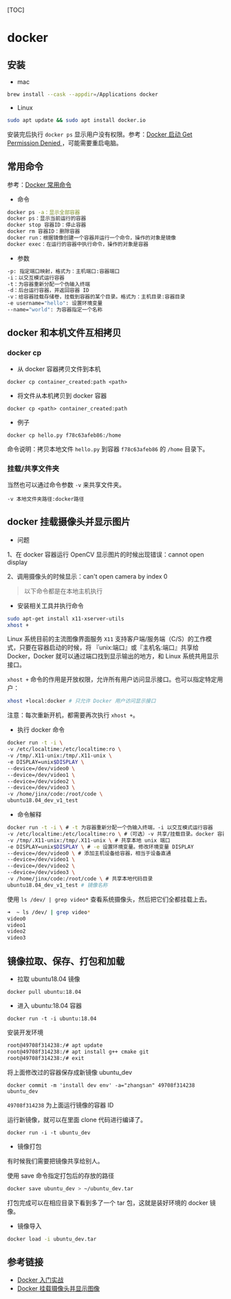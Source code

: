 [TOC]

# docker

## 安装

- mac

```bash
brew install --cask --appdir=/Applications docker
```

- Linux

```bash
sudo apt update && sudo apt install docker.io
```

安装完后执行 `docker ps` 显示用户没有权限。参考：[Docker 启动 Get Permission Denied ](https://www.cnblogs.com/informatics/p/8276172.html)，可能需要重启电脑。

## 常用命令

参考：[Docker 常用命令](https://www.w3cschool.cn/docker/docker-nx3g2gxn.html)

- 命令

```bash
docker ps -a：显示全部容器
docker ps：显示当前运行的容器
docker stop 容器ID：停止容器
docker rm 容器ID：删除容器
docker run：根据镜像创建一个容器并运行一个命令，操作的对象是镜像
docker exec：在运行的容器中执行命令，操作的对象是容器
```

- 参数

```bash
-p: 指定端口映射，格式为：主机端口:容器端口
-i：以交互模式运行容器
-t：为容器重新分配一个伪输入终端
-d：后台运行容器，并返回容器 ID
-v：给容器挂载存储卷，挂载到容器的某个目录。格式为：主机目录:容器目录
-e username="hello": 设置环境变量
--name="world": 为容器指定一个名称
```

## docker 和本机文件互相拷贝

### docker cp

- 从 docker 容器拷贝文件到本机

```
docker cp container_created:path <path>
```

- 将文件从本机拷贝到 docker 容器

```
docker cp <path> container_created:path
```

- 例子

```
docker cp hello.py f78c63afeb86:/home
```

命令说明：拷贝本地文件 `hello.py` 到容器 `f78c63afeb86` 的 `/home` 目录下。

### 挂载/共享文件夹

当然也可以通过命令参数 `-v` 来共享文件夹。

```
-v 本地文件夹路径:docker路径
```

## docker 挂载摄像头并显示图片

- 问题

1、在 docker 容器运行 OpenCV 显示图片的时候出现错误：cannot open display

2、调用摄像头的时候显示：can't open camera by index 0

> 以下命令都是在本地主机执行

- 安装相关工具并执行命令

```bash
sudo apt-get install x11-xserver-utils
xhost +
```

Linux 系统目前的主流图像界面服务 `X11` 支持客户端/服务端（C/S）的工作模式，只要在容器启动的时候，将 『unix:端口』或『主机名:端口』共享给 Docker，Docker 就可以通过端口找到显示输出的地方，和 Linux 系统共用显示接口。

`xhost +` 命令的作用是开放权限，允许所有用户访问显示接口。也可以指定特定用户：

```bash
xhost +local:docker # 只允许 Docker 用户访问显示接口 
```

注意：每次重新开机，都需要再次执行 `xhost +`。

- 执行 docker 命令

```bash
docker run -t -i \
-v /etc/localtime:/etc/localtime:ro \
-v /tmp/.X11-unix:/tmp/.X11-unix \
-e DISPLAY=unix$DISPLAY \
--device=/dev/video0 \
--device=/dev/video1 \
--device=/dev/video2 \
--device=/dev/video3 \
-v /home/jinx/code:/root/code \
ubuntu18.04_dev_v1_test
```

- 命令解释

```bash
docker run -t -i \ # -t 为容器重新分配一个伪输入终端，-i 以交互模式运行容器
-v /etc/localtime:/etc/localtime:ro \ #（可选）-v 共享/挂载目录。docker 容器时间同步，ro 代表只读属性
-v /tmp/.X11-unix:/tmp/.X11-unix \ # 共享本地 unix 端口
-e DISPLAY=unix$DISPLAY \ # -e 设置环境变量。修改环境变量 DISPLAY
--device=/dev/video0 \ # 添加主机设备给容器，相当于设备直通
--device=/dev/video1 \
--device=/dev/video2 \
--device=/dev/video3 \
-v /home/jinx/code:/root/code \ # 共享本地代码目录
ubuntu18.04_dev_v1_test # 镜像名称
```

使用 `ls /dev/ | grep video*` 查看系统摄像头，然后把它们全都挂载上去。

```bash
➜  ~ ls /dev/ | grep video*
video0
video1
video2
video3
```

## 镜像拉取、保存、打包和加载

- 拉取 ubuntu18.04 镜像

```
docker pull ubuntu:18.04
```

- 进入 ubuntu:18.04 容器

```
docker run -t -i ubuntu:18.04
```

安装开发环境

```bash
root@49708f314238:/# apt update
root@49708f314238:/# apt install g++ cmake git
root@49708f314238:/# exit
```

将上面修改过的容器保存成新镜像 ubuntu_dev

```
docker commit -m 'install dev env' -a="zhangsan" 49708f314238 ubuntu_dev
```

`49708f314238` 为上面运行镜像的容器 ID

运行新镜像，就可以在里面 clone 代码进行编译了。

```
docker run -i -t ubuntu_dev
```

- 镜像打包

有时候我们需要把镜像共享给别人。

使用 save 命令指定打包后的存放的路径

```bash
docker save ubuntu_dev > ~/ubuntu_dev.tar
```

打包完成可以在相应目录下看到多了一个 tar 包，这就是装好环境的 docker 镜像。

- 镜像导入

```bash
docker load -i ubuntu_dev.tar
```

## 参考链接

- [Docker 入门实战](https://www.w3cschool.cn/docker/docker-tutorial.html)
- [Docker 挂载摄像头并显示图像](https://blog.csdn.net/weixin_40922744/article/details/103245166)